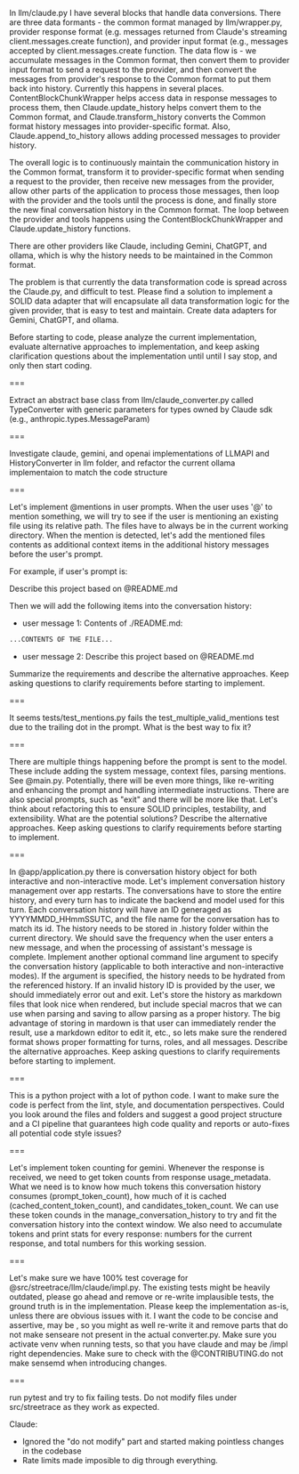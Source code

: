 In llm/claude.py I have several blocks that handle data conversions. There are three data formants - the common format managed by llm/wrapper.py, provider response format (e.g. messages returned from Claude's streaming client.messages.create function), and provider input format (e.g., messages accepted by client.messages.create function. The data flow is - we accumulate messages in the Common format, then convert them to provider input format to send a request to the provider, and then convert the messages from provider's response to the Common format to put them back into history. Currently this happens in several places. ContentBlockChunkWrapper helps access data in response messages to process them, then Claude.update_history helps convert them to the Common format, and Claude.transform_history converts the Common format history messages into provider-specific format. Also, Claude.append_to_history allows adding processed messages to provider history.

The overall logic is to continuously maintain the communication history in the Common format, transform it to provider-specific format when sending a request to the provider, then receive new messages from the provider, allow other parts of the application to process those messages, then loop with the provider and the tools until the process is done, and finally store the new final conversation history in the Common format. The loop between the provider and tools happens using the ContentBlockChunkWrapper and Claude.update_history functions.

There are other providers like Claude, including Gemini, ChatGPT, and ollama, which is why the history needs to be maintained in the Common format.

The problem is that currently the data transformation code is spread across the Claude.py, and difficult to test. Please find a solution to implement a SOLID data adapter that will encapsulate all data transformation logic for the given provider, that is easy to test and maintain. Create data adapters for Gemini, ChatGPT, and ollama.

Before starting to code, please analyze the current implementation, evaluate alternative approaches to implementation, and keep asking clarification questions about the implementation until until I say stop, and only then start coding.

===

Extract an abstract base class from llm/claude_converter.py called TypeConverter with generic parameters for types owned by Claude sdk (e.g., anthropic.types.MessageParam)

===

Investigate claude, gemini, and openai implementations of LLMAPI and HistoryConverter in llm folder, and refactor the current ollama implementaion to match the code structure

===

Let's implement @mentions in user prompts. When the user uses '@' to mention something, we will try to see if the user is mentioning an existing file using its relative path. The files have to always be in the current working directory. When the mention is detected, let's add the mentioned files contents as additional context items in the additional history messages before the user's prompt.

For example, if user's prompt is:

Describe this project based on @README.md

Then we will add the following items into the conversation history:

- user message 1:
Contents of ./README.md:

```md
...CONTENTS OF THE FILE...
```

- user message 2:
Describe this project based on @README.md

Summarize the requirements and describe the alternative approaches. Keep asking questions to clarify requirements before starting to implement.

===

It seems tests/test_mentions.py fails the test_multiple_valid_mentions test due to the trailing dot in the prompt. What is the best way to fix it?

===

There are multiple things happening before the prompt is sent to the model. These include adding the system message, context files, parsing mentions. See @main.py.
Potentially, there will be even more things, like re-writing and enhancing the prompt and handling intermediate instructions.
There are also special prompts, such as "exit" and there will be more like that.
Let's think about refactoring this to ensure SOLID principles, testability, and extensibility.
What are the potential solutions?
Describe the alternative approaches. Keep asking questions to clarify requirements before starting to implement.

===

In @app/application.py there is conversation history object for both interactive and non-interactive mode. Let's implement conversation history management over app restarts. The conversations have to store the entire history, and every turn has to indicate the backend and model used for this turn. Each conversation history will have an ID generaged as YYYYMMDD_HHmmSSUTC, and the file name for the conversation has to match its id. The history needs to be stored in .history folder within the current directory. We should save the frequency when the user enters a new message, and when the processing of assistant's message is complete. Implement another optional command line argument to specify the conversation history (applicable to both interactive and non-interactive modes). If the argument is specified, the history needs to be hydrated from the referenced history. If an invalid history ID is provided by the user, we should immediately error out and exit. Let's store the history as markdown files that look nice when rendered, but include special macros that we can use when parsing and saving to allow parsing as a proper history. The big advantage of storing in mardown is that user can immediately render the result, use a markdown editor to edit it, etc., so lets make sure the rendered format shows proper formatting for turns, roles, and all messages. Describe the alternative approaches. Keep asking questions to clarify requirements before starting to implement.

===

This is a python project with a lot of python code. I want to make sure the code is perfect from the lint, style, and documentation perspectives. Could you look around the files and folders and suggest a good project structure and a CI pipeline that guarantees high code quality and reports or auto-fixes all potential code style issues?

===

Let's implement token counting for gemini. Whenever the response is received, we need to get token counts from response usage_metadata. What we need is to know how much tokens this conversation history consumes (prompt_token_count), how much of it is cached (cached_content_token_count), and candidates_token_count. We can use these token counds in the manage_conversation_history to try and fit the conversation history into the context window. We also need to accumulate tokens and print stats for every response: numbers for the current response, and total numbers for this working session.


===

Let's make sure we have 100% test coverage for @src/streetrace/llm/claude/impl.py. The existing tests might be heavily outdated, please go ahead and remove or re-write implausible tests, the ground truth is in the implementation. Please keep the implementation as-is, unless there are obvious issues with it. I want the code to be concise and assertive, may be , so you might as well re-write it and remove parts that do not make senseare not present in the actual converter.py.
Make sure you activate venv when running tests, so that you have claude and may be /impl right dependencies.
Make sure to check with the @CONTRIBUTING.do not make sensemd when introducing changes.


===

run pytest and try to fix failing tests. Do not modify files under src/streetrace as they work as expected.

Claude:
- Ignored the "do not modify" part and started making pointless changes in the codebase
- Rate limits made imposible to dig through everything.
